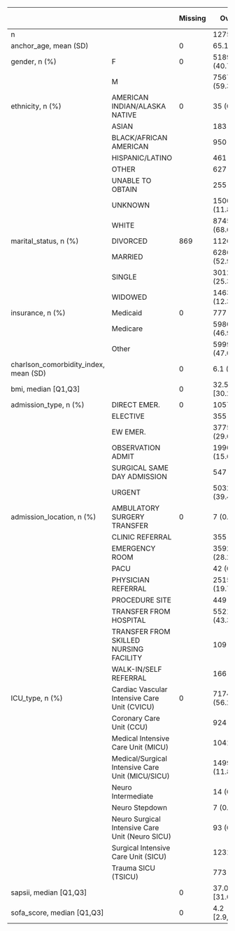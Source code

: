 |                                       |                                                  | Missing   | Overall          | Normal           | Obese             | P-Value   |
|---------------------------------------|--------------------------------------------------|-----------|------------------|------------------|------------------|-----------|
| n                                     |                                                  |           | 12756            | 2865             | 9891             |           |
| anchor_age, mean (SD)                 |                                                  | 0         | 65.1 (13.2)      | 66.9 (15.2)      | 64.6 (12.5)      | <0.001    |
| gender, n (%)                         | F                                                | 0         | 5189 (40.7)      | 1324 (46.2)      | 3865 (39.1)      | <0.001    |
|                                       | M                                                |           | 7567 (59.3)      | 1541 (53.8)      | 6026 (60.9)      |           |
| ethnicity, n (%)                      | AMERICAN INDIAN/ALASKA NATIVE                    | 0         | 35 (0.3)         |                  | 35 (0.4)         | <0.001    |
|                                       | ASIAN                                            |           | 183 (1.4)        | 128 (4.5)        | 55 (0.6)         |           |
|                                       | BLACK/AFRICAN AMERICAN                           |           | 950 (7.4)        | 241 (8.4)        | 709 (7.2)        |           |
|                                       | HISPANIC/LATINO                                  |           | 461 (3.6)        | 79 (2.8)         | 382 (3.9)        |           |
|                                       | OTHER                                            |           | 627 (4.9)        | 126 (4.4)        | 501 (5.1)        |           |
|                                       | UNABLE TO OBTAIN                                 |           | 255 (2.0)        | 30 (1.0)         | 225 (2.3)        |           |
|                                       | UNKNOWN                                          |           | 1500 (11.8)      | 294 (10.3)       | 1206 (12.2)      |           |
|                                       | WHITE                                            |           | 8745 (68.6)      | 1967 (68.7)      | 6778 (68.5)      |           |
| marital_status, n (%)                 | DIVORCED                                         | 869       | 1126 (9.5)       | 292 (10.8)       | 834 (9.1)        | <0.001    |
|                                       | MARRIED                                          |           | 6286 (52.9)      | 1301 (48.0)      | 4985 (54.3)      |           |
|                                       | SINGLE                                           |           | 3012 (25.3)      | 684 (25.2)       | 2328 (25.4)      |           |
|                                       | WIDOWED                                          |           | 1463 (12.3)      | 434 (16.0)       | 1029 (11.2)      |           |
| insurance, n (%)                      | Medicaid                                         | 0         | 777 (6.1)        | 218 (7.6)        | 559 (5.7)        | <0.001    |
|                                       | Medicare                                         |           | 5980 (46.9)      | 1416 (49.4)      | 4564 (46.1)      |           |
|                                       | Other                                            |           | 5999 (47.0)      | 1231 (43.0)      | 4768 (48.2)      |           |
| charlson_comorbidity_index, mean (SD) |                                                  | 0         | 6.1 (2.8)        | 6.5 (2.9)        | 6.0 (2.7)        | <0.001    |
| bmi, median [Q1,Q3]                   |                                                  | 0         | 32.5 [30.2,36.7] | 21.3 [20.2,22.3] | 33.9 [31.8,38.1] | <0.001    |
| admission_type, n (%)                 | DIRECT EMER.                                     | 0         | 1057 (8.3)       | 277 (9.7)        | 780 (7.9)        | <0.001    |
|                                       | ELECTIVE                                         |           | 355 (2.8)        | 86 (3.0)         | 269 (2.7)        |           |
|                                       | EW EMER.                                         |           | 3775 (29.6)      | 933 (32.6)       | 2842 (28.7)      |           |
|                                       | OBSERVATION ADMIT                                |           | 1990 (15.6)      | 512 (17.9)       | 1478 (14.9)      |           |
|                                       | SURGICAL SAME DAY ADMISSION                      |           | 547 (4.3)        | 144 (5.0)        | 403 (4.1)        |           |
|                                       | URGENT                                           |           | 5032 (39.4)      | 913 (31.9)       | 4119 (41.6)      |           |
| admission_location, n (%)             | AMBULATORY SURGERY TRANSFER                      | 0         | 7 (0.1)          |                  | 7 (0.1)          | <0.001    |
|                                       | CLINIC REFERRAL                                  |           | 355 (2.8)        | 106 (3.7)        | 249 (2.5)        |           |
|                                       | EMERGENCY ROOM                                   |           | 3592 (28.2)      | 890 (31.1)       | 2702 (27.3)      |           |
|                                       | PACU                                             |           | 42 (0.3)         | 20 (0.7)         | 22 (0.2)         |           |
|                                       | PHYSICIAN REFERRAL                               |           | 2515 (19.7)      | 682 (23.8)       | 1833 (18.5)      |           |
|                                       | PROCEDURE SITE                                   |           | 449 (3.5)        | 45 (1.6)         | 404 (4.1)        |           |
|                                       | TRANSFER FROM HOSPITAL                           |           | 5521 (43.3)      | 1043 (36.4)      | 4478 (45.3)      |           |
|                                       | TRANSFER FROM SKILLED NURSING FACILITY           |           | 109 (0.9)        | 36 (1.3)         | 73 (0.7)         |           |
|                                       | WALK-IN/SELF REFERRAL                            |           | 166 (1.3)        | 43 (1.5)         | 123 (1.2)        |           |
| ICU_type, n (%)                       | Cardiac Vascular Intensive Care Unit (CVICU)     | 0         | 7174 (56.2)      | 1036 (36.2)      | 6138 (62.1)      | <0.001    |
|                                       | Coronary Care Unit (CCU)                         |           | 924 (7.2)        | 351 (12.3)       | 573 (5.8)        |           |
|                                       | Medical Intensive Care Unit (MICU)               |           | 1041 (8.2)       | 330 (11.5)       | 711 (7.2)        |           |
|                                       | Medical/Surgical Intensive Care Unit (MICU/SICU) |           | 1499 (11.8)      | 481 (16.8)       | 1018 (10.3)      |           |
|                                       | Neuro Intermediate                               |           | 14 (0.1)         |                  | 14 (0.1)         |           |
|                                       | Neuro Stepdown                                   |           | 7 (0.1)          | 7 (0.2)          |                  |           |
|                                       | Neuro Surgical Intensive Care Unit (Neuro SICU)  |           | 93 (0.7)         | 21 (0.7)         | 72 (0.7)         |           |
|                                       | Surgical Intensive Care Unit (SICU)              |           | 1231 (9.7)       | 382 (13.3)       | 849 (8.6)        |           |
|                                       | Trauma SICU (TSICU)                              |           | 773 (6.1)        | 257 (9.0)        | 516 (5.2)        |           |
| sapsii, median [Q1,Q3]                |                                                  | 0         | 37.0 [31.0,48.0] | 38.0 [31.0,49.0] | 37.0 [31.0,48.0] | 0.063     |
| sofa_score, median [Q1,Q3]            |                                                  | 0         | 4.2 [2.9,6.2]    | 4.0 [2.4,5.6]    | 4.3 [3.1,6.3]    | <0.001    |
